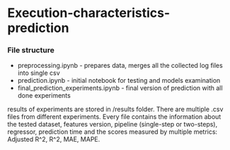 # Execution-characteristics-prediction

### File structure
- preprocessing.ipynb - prepares data, merges all the collected log files into single csv
- prediction.ipynb - initial notebook for testing and models examination
- final_prediction_experiments.ipynb - final version of prediction with all done experiments

results of experiments are stored in /results folder. There are multiple .csv files from different experiments. Every file contains the information about the tested dataset, features version, pipeline (single-step or two-steps), regressor, prediction time and the scores measured by multiple metrics: Adjusted R^2, R^2, MAE, MAPE.
